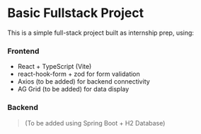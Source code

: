 # Basic Fullstack Project

This is a simple full-stack project built as internship prep, using:

### Frontend
- React + TypeScript (Vite)
- react-hook-form + zod for form validation
- Axios (to be added) for backend connectivity
- AG Grid (to be added) for data display

### Backend
> (To be added using Spring Boot + H2 Database)
